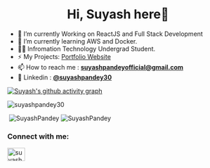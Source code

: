 
<h1 align="Center">Hi, Suyash here👋</h1>

- 🌱 I’m currently Working on ReactJS and Full Stack Development
- 🤔 I’m currently learning AWS and Docker.
- 👨‍💻 Infromation Technology Undergrad Student.
- ⚡ My Projects: [Portfolio Website](https://portfolio1-eta-gray.vercel.app)
- 📫 How to reach me : [**suyashpandeyofficial@gmail.com**](https://linkedin.com/in/suyashpandey30)
- 🔗 Linkedin : [**@suyashpandey30**](https://linkedin.com/in/suyashpandey30)

[![Suyash's github activity graph](https://github-readme-activity-graph.vercel.app/graph?username=javapanda30&area=true&hide_border=true&theme=react-dark)]()

<p><img align="center" src="https://github-readme-stats.vercel.app/api/top-langs?username=javapanda30&show_icons=true&locale=en&layout=compact" alt="suyashpandey30" /></p>
<p>&nbsp;<img src="https://github-readme-stats.vercel.app/api?username=javapanda30&show_icons=true&locale=en" alt="SuyashPandey" />
  <img  src="https://github-readme-streak-stats.herokuapp.com/?user=javapanda30&" alt="SuyashPandey" /></p>

<h3 align="left">Connect with me:</h3>
<p align="left">
<a href="https://linkedin.com/in/suyashpandey30" target="blank"><img align="center" src="https://raw.githubusercontent.com/rahuldkjain/github-profile-readme-generator/master/src/images/icons/Social/linked-in-alt.svg" alt="suyashpandey30" height="30" width="40" /></a>

</p>


